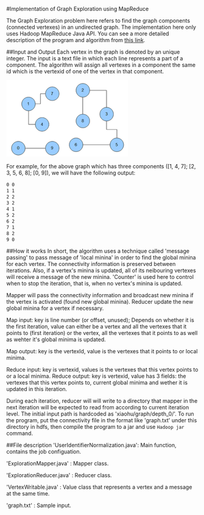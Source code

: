 #Implementation of Graph Exploration using MapReduce

The Graph Exploration problem here refers to find the graph components (connected vertexes) in an undirected graph. The implementation here only uses Hadoop MapReduce Java API. You can see a more detailed description of the program and algorithm from [this link](http://codingwiththomas.blogspot.com/2011/04/graph-exploration-with-hadoop-mapreduce.html).

##Input and Output
Each vertex in the graph is denoted by an unique integer. The input is a text file in which each line represents a part of a component. The algorithm will assign all vertexes in a component the same id which is the vertexid of one of the vertex in that component.

![alt text](image/graph.png "an undirected graph that has three components")

For example, for the above graph which has three components ([1, 4, 7]; [2, 3, 5, 6, 8]; [0, 9]), we will have the following output:

	0 0
	1 1
	2 2
	3 2
	4 1
	5 2
	6 2
	7 1
	8 2
	9 0

##How it works
In short, the algorithm uses a technique called 'message passing' to pass message of 'local minina' in order to find the global minina for each vertex. The connectivity information is preserved between iterations. Also, if a vertex's minina is updated, all of its neibouring vertexes will receive a message of the new minina. 'Counter' is used here to control when to stop the iteration, that is, when no vertex's minina is updated. 

Mapper will pass the connectivity information and broadcast new minina if the vertex is activated (found new global minina). Reducer update the new global minina for a vertex if necessary.

Map input: key is line number (or offset, unused); Depends on whether it is the first iteration, value can either be a vertex and all the vertexes that it points to (first iteration) or the vertex, all the vertexes that it points to as well as wehter it's global minima is updated.

Map output: key is the vertexId, value is the vertexes that it points to or local minima.

Reduce input: key is vertexid, values is the vertexes that this vertex points to or a local minima.
Reduce output: key is vertexid, value has 3 fields: the vertexes that this vertex points to, current global minima and wether it is updated in this iteration.

During each iteration, reducer will will write to a directory that mapper in the next iteration will be expected to read from according to current iteration level. The initial input path is hardcoded as 'xiaohu/graph/depth_0/'. To run the program, put the connectivity file in the format like 'graph.txt' under this directory in hdfs, then compile the program to a jar and use `Hadoop jar` command.

##File description
'UserIdentifierNormalization.java': Main function, contains the job configuation.

'ExplorationMapper.java'          : Mapper class.

'ExplorationReducer.java'         : Reducer class.

'VertexWritable.java'			  : Value class that represents a vertex and a message at the same time.

'graph.txt'						  : Sample input.